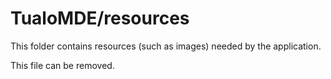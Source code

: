 # TualoMDE/resources

This folder contains resources (such as images) needed by the application. 

This file can be removed.
